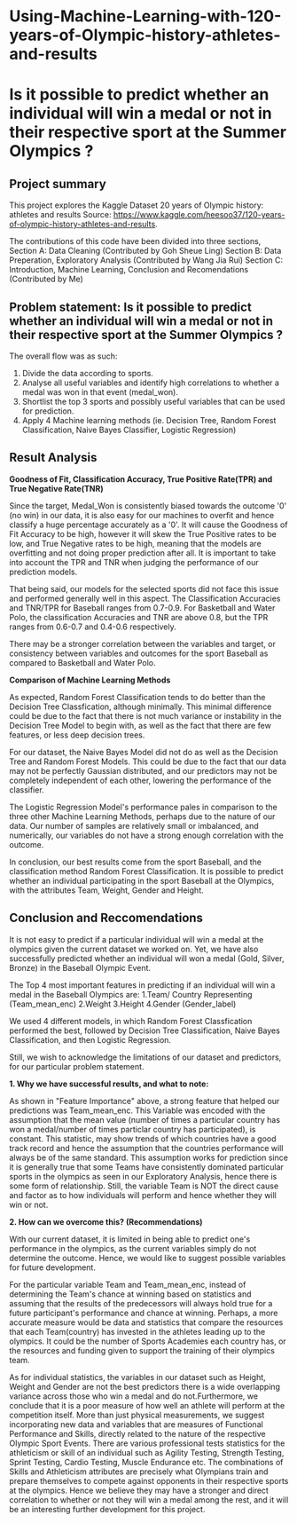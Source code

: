 # Using-Machine-Learning-with-120-years-of-Olympic-history-athletes-and-results
<!-- omit in toc -->
# ​Is it possible to predict whether an individual will win a medal or not  in their respective sport at the Summer Olympics ?

## Project summary
This project explores the Kaggle Dataset 20 years of Olympic history: athletes and results Source: https://www.kaggle.com/heesoo37/120-years-of-olympic-history-athletes-and-results.

The contributions of this code have been divided into three sections, 
Section A: Data Cleaning (Contributed by Goh Sheue Ling)
Section B: Data Preperation, Exploratory Analysis (Contributed by Wang Jia Rui)
Section C: Introduction, Machine Learning, Conclusion and Recomendations (Contributed by Me)

## Problem statement: Is it possible to predict whether an individual will win a medal or not in their respective sport at the Summer Olympics ?
 The overall flow was as such:
 1. Divide the data according to sports.
 2. Analyse all useful variables and identify high correlations to whether a medal was won in that event (medal_won).
 3. Shortlist the top 3 sports and possibly useful variables that can be used for prediction.
 4. Apply 4 Machine learning methods (ie. Decision Tree, Random Forest Classification, Naive Bayes Classifier, Logistic Regression)


## Result Analysis

**Goodness of Fit, Classification Accuracy, True Positive Rate(TPR) and True Negative Rate(TNR)**

Since the target, Medal_Won is consistently biased towards the outcome '0' (no win) in our data, it is also easy for our machines to overfit and hence classify a huge percentage accurately as a '0'. It will cause the Goodness of Fit Accuracy to be high, however it will skew the True Positive rates to be low, and True Negative rates to be high, meaning that the models are overfitting and not doing proper prediction after all. It is important to take into account the TPR and TNR when judging the performance of our prediction models.

That being said, our models for the selected sports did not face this issue and performed generally well in this aspect. The Classification Accuracies and TNR/TPR for Baseball ranges from 0.7-0.9. For Basketball and Water Polo, the classification Accuracies and TNR are above 0.8, but the TPR ranges from 0.6-0.7 and 0.4-0.6 respectively.

There may be a stronger correlation between the variables and target, or consistency between variables and outcomes for the sport Baseball as compared to Basketball and Water Polo.

**Comparison of Machine Learning Methods**

As expected, Random Forest Classification tends to do better than the Decision Tree Classfication, although minimally. This minimal difference could be due to the fact that there is not much variance or instability in the Decision Tree Model to begin with, as well as the fact that there are few features, or less deep decision trees.

For our dataset, the Naive Bayes Model did not do as well as the Decision Tree and Random Forest Models. This could be due to the fact that our data may not be perfectly Gaussian distributed, and our predictors may not be completely independent of each other, lowering the performance of the classifier.

The Logistic Regression Model's performance pales in comparison to the three other Machine Learning Methods, perhaps due to the nature of our data. Our number of samples are relatively small or imbalanced, and numerically, our variables do not have a strong enough correlation with the outcome.

In conclusion, our best results come from the sport Baseball, and the classification method Random Forest Classification. It is possible to predict whether an individual participating in the sport Baseball at the Olympics, with the attributes Team, Weight, Gender and Height.

## Conclusion and Reccomendations 
It is not easy to predict if a particular individual will win a medal at the olympics given the current dataset we worked on. Yet, we have also successfully predicted whether an individual will won a medal (Gold, Silver, Bronze) in the Baseball Olympic Event.

The Top 4 most important features in predicting if an individual will win a medal in the Baseball Olympics are:
1.Team/ Country Representing (Team_mean_enc)
2.Weight
3.Height
4.Gender (Gender_label)

We used 4 different models, in which Random Forest Classfication performed the best, followed by Decision Tree Classification, Naive Bayes Classification, and then Logistic Regression.

Still, we wish to acknowledge the limitations of our dataset and predictors, for our particular problem statement.

**1. Why we have successful results, and what to note:**

As shown in "Feature Importance" above, a strong feature that helped our predictions was Team_mean_enc. This Variable was encoded with the assumption that the mean value (number of times a particular country has won a medal/number of times particlar country has participated), is constant. This statistic, may show trends of which countries have a good track record and hence the assumption that the countries performance will always be of the same standard. This assumption works for prediction since it is generally true that some Teams have consistently dominated particular sports in the olympics as seen in our Exploratory Analysis, hence there is some form of relationship. Still, the variable Team is NOT the direct cause and factor as to how individuals will perform and hence whether they will win or not.


**2. How can we overcome this? (Recommendations)**

With our current dataset, it is limited in being able to predict one's performance in the olympics, as the current variables simply do not determine the outcome. Hence, we would like to suggest possible variables for future development.

For the particular variable Team and Team_mean_enc, instead of determining the Team's chance at winning based on statistics and assuming that the results of the predecessors will always hold true for a future participant's performance and chance at winning. Perhaps, a more accurate measure would be data and statistics that compare the resources that each Team(country) has invested in the athletes leading up to the olympics. It could be the number of Sports Academies each country has, or the resources and funding given to support the training of their olympics team.

As for individual statistics, the variables in our dataset such as Height, Weight and Gender are not the best predictors there is a wide overlapping variance across those who win a medal and do not.Furthermore, we conclude that it is a poor measure of how well an athlete will perform at the competition itself. More than just physical measurements, we suggest incorporating new data and variables that are measures of Functional Performance and Skills, directly related to the nature of the respective Olympic Sport Events. There are various professional tests statistics for the athleticism or skill of an individual such as Agility Testing, Strength Testing, Sprint Testing, Cardio Testing, Muscle Endurance etc. The combinations of Skills and Athleticism attributes are precisely what Olympians train and prepare themselves to compete against opponents in their respective sports at the olympics. Hence we believe they may have a stronger and direct correlation to whether or not they will win a medal among the rest, and it will be an interesting further development for this project.
